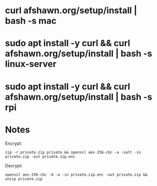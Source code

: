 # curl afshawn.org/setup/install | bash -s mac

# sudo apt install -y curl && curl afshawn.org/setup/install | bash -s linux-server

# sudo apt install -y curl && curl afshawn.org/setup/install | bash -s rpi


# Notes

Encrypt:

```zip -r private.zip private && openssl aes-256-cbc -a -salt -in private.zip -out private.zip.enc```

Decrypt:

```openssl aes-256-cbc -d -a -in private.zip.enc -out private.zip && unzip private.zip```